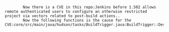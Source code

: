 
            Now there is a CVE in this repo:Jenkins before 1.502 allows remote authenticated users to configure an otherwise restricted project via vectors related to post-build actions..
            Now the following functions is the cause for the CVE:core/src/main/java/hudson/tasks/BuildTrigger.java:BuildTrigger::DescriptorImpl::doCheck();core/src/main/java/hudson/tasks/BuildTrigger.java:BuildTrigger::DescriptorImpl::doCheck();core/src/main/java/hudson/model/Descriptor.java:Descriptor<T::find();core/src/main/java/hudson/model/Descriptor.java:Descriptor<T::find();core/src/main/java/hudson/model/Descriptor.java:Descriptor<T::find();core/src/main/java/hudson/model/Descriptor.java:Descriptor<T::find();core/src/main/java/hudson/model/Descriptor.java:Descriptor<T::newInstancesFromHeteroList();core/src/main/java/hudson/model/Descriptor.java:Descriptor<T::newInstancesFromHeteroList();core/src/main/java/hudson/model/AbstractProject.java:AbstractProject<P::submit();
            